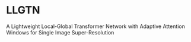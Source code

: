 # LLGTN
A Lightweight Local-Global Transformer Network with Adaptive Attention Windows for Single Image Super-Resolution
